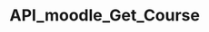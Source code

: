 # API_moodle_Get_Course

<marquee behavior="scroll" direction="left" scrollamount="3" style="font-size: 2.5em; font-weight: bold; 
                    position: relative; z-index: 10;">
    🎉 Welcome to GD Academy – Your Learning Hub for Growth! 🎉
</marquee>
